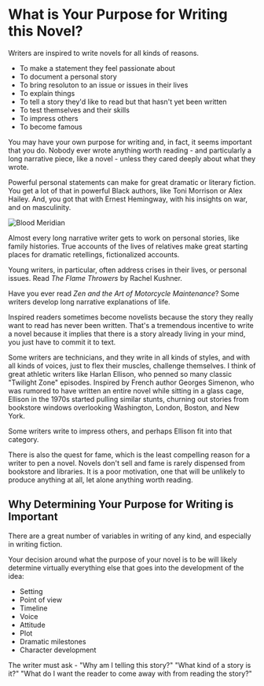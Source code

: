 # What is Your Purpose for Writing this Novel?

Writers are inspired to write novels for all kinds of reasons.

* To make a statement they feel passionate about
* To document a personal story
* To bring resoluton to an issue or issues in their lives
* To explain things
* To tell a story they'd like to read but that hasn't yet been written
* To test themselves and their skills
* To impress others
* To become famous

You may have your own purpose for writing and, in fact, it seems important that you do. Nobody ever wrote anything worth reading - and particularly a long narrative piece, like a novel - unless they cared deeply about what they wrote.

Powerful personal statements can make for great dramatic or literary fiction. You get a lot of that in powerful Black authors, like Toni Morrison or Alex Hailey. And, you got that with Ernest Hemingway, with his insights on war, and on masculinity.

![Blood Meridian](/../Images/BloodMeridian.PNG)

Almost every long narrative writer gets to work on personal stories, like family histories. True accounts of the lives of relatives make great starting places for dramatic retellings, fictionalized accounts.

Young writers, in particular, often address crises in their lives, or personal issues. Read *The Flame Throwers* by Rachel Kushner.

Have you ever read *Zen and the Art of Motorcycle Maintenance*? Some writers develop long narrative explanations of life.

Inspired readers sometimes become novelists because the story they really want to read has never been written. That's a tremendous incentive to write a novel because it implies that there is a story already living in your mind, you just have to commit it to text.

Some writers are technicians, and they write in all kinds of styles, and with all kinds of voices, just to flex their muscles, challenge themselves. I think of great athletic writers like Harlan Ellison, who penned so many classic "Twilight Zone" episodes. Inspired by French author Georges Simenon, who was rumored to have written an entire novel while sitting in a glass cage, Ellison in the 1970s started pulling similar stunts, churning out stories from bookstore windows overlooking Washington, London, Boston, and New York.

Some writers write to impress others, and perhaps Ellison fit into that category.

There is also the quest for fame, which is the least compelling reason for a writer to pen a novel. Novels don't sell and fame is rarely dispensed from bookstore and libraries. It is a poor motivation, one that will be unlikely to produce anything at all, let alone anything worth reading.

## Why Determining Your Purpose for Writing is Important

There are a great number of variables in writing of any kind, and especially in writing fiction.

Your decision around what the purpose of your novel is to be will likely determine virtually everything else that goes into the development of the idea:

* Setting
* Point of view
* Timeline
* Voice
* Attitude
* Plot
* Dramatic milestones
* Character development

The writer must ask - "Why am I telling this story?" "What kind of a story is it?" "What do I want the reader to come away with from reading the story?"
